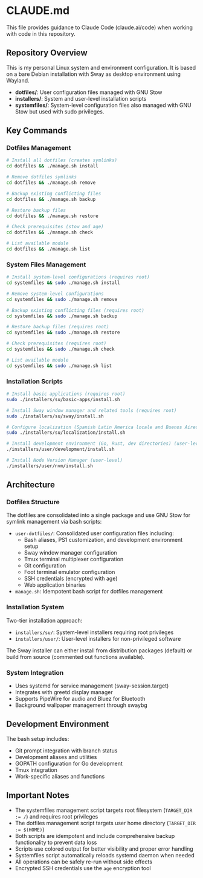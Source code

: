 # CLAUDE.md

This file provides guidance to Claude Code (claude.ai/code) when working with code in this repository.

## Repository Overview

This is my personal Linux system and environment configuration.
It is based on a bare Debian installation with Sway as desktop environment using Wayland.

- **dotfiles/**: User configuration files managed with GNU Stow
- **installers/**: System and user-level installation scripts
- **systemfiles/**: System-level configuration files also managed with GNU Stow but used with sudo privileges.

## Key Commands

### Dotfiles Management
```bash
# Install all dotfiles (creates symlinks)
cd dotfiles && ./manage.sh install

# Remove dotfiles symlinks  
cd dotfiles && ./manage.sh remove

# Backup existing conflicting files
cd dotfiles && ./manage.sh backup

# Restore backup files
cd dotfiles && ./manage.sh restore

# Check prerequisites (stow and age)
cd dotfiles && ./manage.sh check

# List available module
cd dotfiles && ./manage.sh list
```

### System Files Management
```bash
# Install system-level configurations (requires root)
cd systemfiles && sudo ./manage.sh install

# Remove system-level configurations
cd systemfiles && sudo ./manage.sh remove

# Backup existing conflicting files (requires root)
cd systemfiles && sudo ./manage.sh backup

# Restore backup files (requires root)
cd systemfiles && sudo ./manage.sh restore

# Check prerequisites (requires root)
cd systemfiles && sudo ./manage.sh check

# List available module
cd systemfiles && sudo ./manage.sh list
```

### Installation Scripts
```bash
# Install basic applications (requires root)
sudo ./installers/su/basic-apps/install.sh

# Install Sway window manager and related tools (requires root)
sudo ./installers/su/sway/install.sh

# Configure localization (Spanish Latin America locale and Buenos Aires timezone) (requires root)
sudo ./installers/su/localization/install.sh

# Install development environment (Go, Rust, dev directories) (user-level)
./installers/user/development/install.sh

# Install Node Version Manager (user-level)
./installers/user/nvm/install.sh
```

## Architecture

### Dotfiles Structure
The dotfiles are consolidated into a single package and use GNU Stow for symlink management via bash scripts:
- `user-dotfiles/`: Consolidated user configuration files including:
  - Bash aliases, PS1 customization, and development environment setup
  - Sway window manager configuration
  - Tmux terminal multiplexer configuration
  - Git configuration
  - Foot terminal emulator configuration
  - SSH credentials (encrypted with age)
  - Web application binaries
- `manage.sh`: Idempotent bash script for dotfiles management

### Installation System
Two-tier installation approach:
- `installers/su/`: System-level installers requiring root privileges
- `installers/user/`: User-level installers for non-privileged software

The Sway installer can either install from distribution packages (default) or build from source (commented out functions available).

### System Integration
- Uses systemd for service management (sway-session.target)
- Integrates with greetd display manager
- Supports PipeWire for audio and Bluez for Bluetooth
- Background wallpaper management through swaybg

## Development Environment

The bash setup includes:
- Git prompt integration with branch status
- Development aliases and utilities
- GOPATH configuration for Go development
- Tmux integration
- Work-specific aliases and functions

## Important Notes

- The systemfiles management script targets root filesystem (`TARGET_DIR := /`) and requires root privileges
- The dotfiles management script targets user home directory (`TARGET_DIR := $(HOME)`)
- Both scripts are idempotent and include comprehensive backup functionality to prevent data loss
- Scripts use colored output for better visibility and proper error handling
- Systemfiles script automatically reloads systemd daemon when needed
- All operations can be safely re-run without side effects
- Encrypted SSH credentials use the `age` encryption tool
